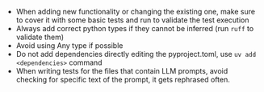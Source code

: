 - When adding new functionality or changing the existing one, make sure to cover it with some basic tests and run to validate the test execution
- Always add correct python types if they cannot be inferred (run `ruff` to validate them)
- Avoid using Any type if possible
- Do not add dependencies directly editing the pyproject.toml, use `uv add <dependencies>` command
- When writing tests for the files that contain LLM prompts, avoid checking for specific text of the prompt, it gets rephrased often.